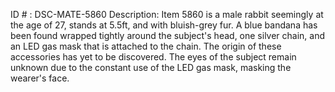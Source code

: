 ID # : DSC-MATE-5860
Description: Item 5860 is a male rabbit seemingly at the age of 27, stands at 5.5ft, and with bluish-grey fur. A blue bandana has been found wrapped tightly around the subject's head, one silver chain, and an LED gas mask that is attached to the chain. The origin of these accessories has yet to be discovered. The eyes of the subject remain unknown due to the constant use of the LED gas mask, masking the wearer's face.